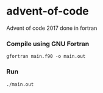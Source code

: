 # advent-of-code
Advent of code 2017 done in fortran

### Compile using GNU Fortran
`gfortran main.f90 -o main.out`

### Run
`./main.out`
